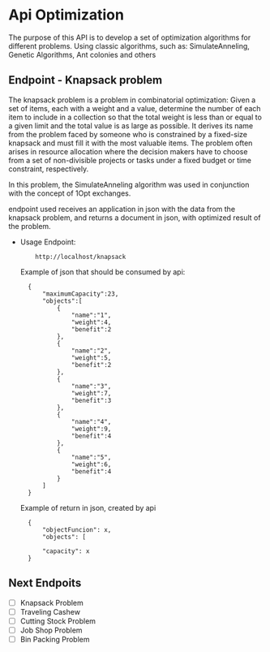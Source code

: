 # Api Optimization
The purpose of this API is to develop a set of optimization algorithms for different problems. Using classic algorithms, such as:
SimulateAnneling, Genetic Algorithms, Ant colonies and others

## Endpoint - Knapsack problem

The knapsack problem is a problem in combinatorial optimization: Given a set of items, each with a weight and a value, determine the number of each item to include in a collection so that the total weight is less than or equal to a given limit and the total value is as large as possible. It derives its name from the problem faced by someone who is constrained by a fixed-size knapsack and must fill it with the most valuable items. The problem often arises in resource allocation where the decision makers have to choose from a set of non-divisible projects or tasks under a fixed budget or time constraint, respectively.

In this problem, the SimulateAnneling algorithm was used in conjunction with the concept of 1Opt exchanges.

endpoint used receives an application in json with the data from the knapsack problem, and returns a document in json, with optimized result of the problem.

- Usage Endpoint:

    ```
        http://localhost/knapsack
    ```

    Example of json that should be consumed by api:

        {
            "maximumCapacity":23,
            "objects":[
                {
                    "name":"1",
                    "weight":4,
                    "benefit":2
                },
                {
                    "name":"2",
                    "weight":5,
                    "benefit":2
                },
                {
                    "name":"3",
                    "weight":7,
                    "benefit":3
                },
                {
                    "name":"4",
                    "weight":9,
                    "benefit":4
                },
                {
                    "name":"5",
                    "weight":6,
                    "benefit":4
                }
            ]
        }

    Example of return in json, created by api

        {
            "objectFuncion": x,
            "objects": [
               
            "capacity": x
        }

## Next Endpoits

- [ ] Knapsack Problem
- [ ] Traveling Cashew
- [ ] Cutting Stock Problem
- [ ] Job Shop Problem
- [ ] Bin Packing Problem
